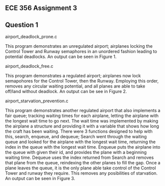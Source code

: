 ECE 356 Assignment 3
-----

Question 1
-----

airport_deadlock_prone.c

This program demonstrates an unregulated airport; airplanes locking the Control Tower and Runway semaphores in an unordered fashion leading to potential deadlocks.
An output can be seen in Figure 1.

airport_deadlock_free.c

This program demonstrates a regulated airport; airplanes now lock semapohores for the Control Tower, then the Runway.
Employing this order, removes any circular waiting potential, and all planes are able to take off/land without deadlock.
An output can be see in Figure 2.

airport_starvation_prevention.c

This program demonstrates another regulated airport that also implements a fair queue; tracking waiting times for each airplane, letting the airplane with the longest wait time to go next.
The wait time was implemented by making the airplane a structure and providing it with a variable that shows how long the craft has been waiting.
There were 3 functions designed to help with this, search, enqueue, and dequeue;
Search went through the waiting queue and looked for the airplane with the longest wait time, returning the index in the queue with the longest wait time.
Enqueue puts the airplane into the queue with given their id, and provides the plane with a beginning waiting time.
Dequeue uses the index returned from Search and removes that plane from the queue, reindexing the other planes to fill the gap.
Once a plane leaves the queue, it is the only plane able take control of the Control Tower and runway they require.
This removes any posibilities of starvation.
An output can be seen in Figure 3.
